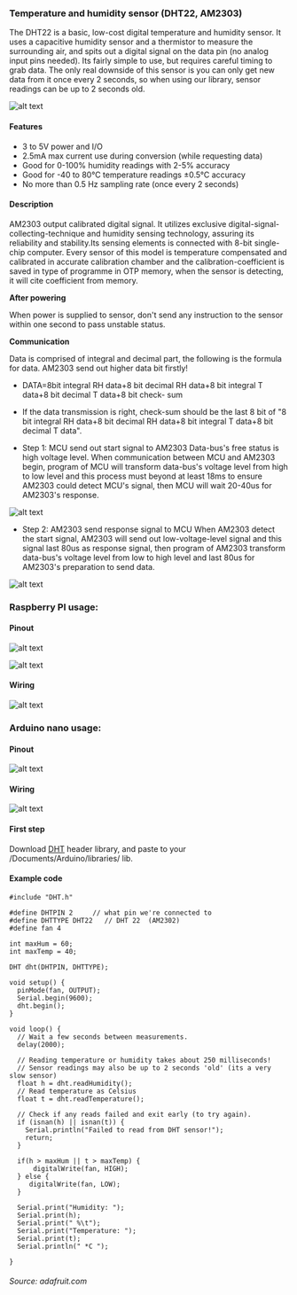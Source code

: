 ### Temperature and humidity sensor (DHT22, AM2303)

The DHT22 is a basic, low-cost digital temperature and humidity sensor. It uses a capacitive humidity sensor and a thermistor to measure the surrounding air, and spits out a digital signal on the data pin (no analog input pins needed). Its fairly simple to use, but requires careful timing to grab data. The only real downside of this sensor is you can only get new data from it once every 2 seconds, so when using our library, sensor readings can be up to 2 seconds old.

![alt text](img/humi1.jpg)

#### Features

* 3 to 5V power and I/O
* 2.5mA max current use during conversion (while requesting data)
* Good for 0-100% humidity readings with 2-5% accuracy
* Good for -40 to 80°C temperature readings ±0.5°C accuracy
* No more than 0.5 Hz sampling rate (once every 2 seconds)

#### Description

AM2303 output calibrated digital signal. It utilizes exclusive digital-signal-collecting-technique and humidity sensing technology, assuring its reliability and stability.Its sensing elements is connected with 8-bit single-chip computer.
Every sensor of this model is temperature compensated and calibrated in accurate calibration chamber and the calibration-coefficient is saved in type of programme in OTP memory, when the sensor is detecting, it will cite coefficient from memory.

**After powering**

When power is supplied to sensor, don't send any instruction to the sensor within one second to pass unstable status.

**Communication**

Data is comprised of integral and decimal part, the following is the formula for data. AM2303 send out higher data bit firstly!
* DATA=8bit integral RH data+8 bit decimal RH data+8 bit integral T data+8 bit decimal T data+8 bit check- sum
* If the data transmission is right, check-sum should be the last 8 bit of "8 bit integral RH data+8 bit decimal RH data+8 bit integral T data+8 bit decimal T data".

* Step 1: MCU send out start signal to AM2303
Data-bus's free status is high voltage level. When communication between MCU and AM2303 begin, program of MCU will transform data-bus's voltage level from high to low level and this process must beyond at least 18ms to ensure AM2303 could detect MCU's signal, then MCU will wait 20-40us for AM2303's response.

![alt text](img/humi2.png)

* Step 2: AM2303 send response signal to MCU
When AM2303 detect the start signal, AM2303 will send out low-voltage-level signal and this signal last 80us as response signal, then program of AM2303 transform data-bus's voltage level from low to high level and last 80us for AM2303's preparation to send data.

![alt text](img/humi3.png)

### Raspberry PI usage:

#### Pinout

![alt text](img/pir2.jpg)

![alt text](img/humi.png)

#### Wiring

![alt text](img/hummi.png)

### Arduino nano usage:

#### Pinout

![alt text](img/arduino_pinout.png)

#### Wiring

![alt text](img/humiardu.png)

#### First step
Download [DHT](https://github.com/adafruit/DHT-sensor-library/archive/master.zip) header library, and paste to your /Documents/Arduino/libraries/ lib.

#### Example code
```
#include "DHT.h"

#define DHTPIN 2     // what pin we're connected to
#define DHTTYPE DHT22   // DHT 22  (AM2302)
#define fan 4

int maxHum = 60;
int maxTemp = 40;

DHT dht(DHTPIN, DHTTYPE);

void setup() {
  pinMode(fan, OUTPUT);
  Serial.begin(9600);
  dht.begin();
}

void loop() {
  // Wait a few seconds between measurements.
  delay(2000);

  // Reading temperature or humidity takes about 250 milliseconds!
  // Sensor readings may also be up to 2 seconds 'old' (its a very slow sensor)
  float h = dht.readHumidity();
  // Read temperature as Celsius
  float t = dht.readTemperature();

  // Check if any reads failed and exit early (to try again).
  if (isnan(h) || isnan(t)) {
    Serial.println("Failed to read from DHT sensor!");
    return;
  }

  if(h > maxHum || t > maxTemp) {
      digitalWrite(fan, HIGH);
  } else {
     digitalWrite(fan, LOW);
  }

  Serial.print("Humidity: ");
  Serial.print(h);
  Serial.print(" %\t");
  Serial.print("Temperature: ");
  Serial.print(t);
  Serial.println(" *C ");

}
```

###### Source: adafruit.com
